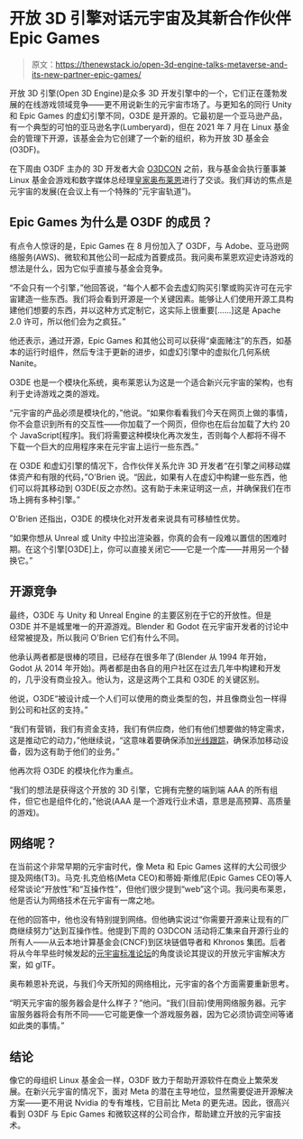 # 开放 3D 引擎对话元宇宙及其新合作伙伴 Epic Games

> 原文：<https://thenewstack.io/open-3d-engine-talks-metaverse-and-its-new-partner-epic-games/>

开放 3D 引擎(Open 3D Engine)是众多 3D 开发引擎中的一个，它们正在蓬勃发展的在线游戏领域竞争——更不用说新生的元宇宙市场了。与更知名的同行 Unity 和 Epic Games 的虚幻引擎不同，O3DE 是开源的。它最初是一个亚马逊产品，有一个典型的可怕的亚马逊名字(Lumberyard)，但在 2021 年 7 月在 Linux 基金会的管理下开源，该基金会为它创建了一个新的组织，称为开放 3D 基金会(O3DF)。

在下周由 O3DF 主办的 3D 开发者大会 [O3DCON](https://events.linuxfoundation.org/o3dcon/) 之前，我与基金会执行董事兼 Linux 基金会游戏和数字媒体总经理[皇家奥布莱恩](https://www.linkedin.com/in/obwando/)进行了交谈。我们拜访的焦点是元宇宙的发展(在会议上有一个特殊的“元宇宙轨道”)。

## Epic Games 为什么是 O3DF 的成员？

有点令人惊讶的是，Epic Games 在 8 月份加入了 O3DF，与 Adobe、亚马逊网络服务(AWS)、微软和其他公司一起成为首要成员。我问奥布莱恩欢迎史诗游戏的想法是什么，因为它似乎直接与基金会竞争。

“不会只有一个引擎，”他回答说，“每个人都不会去虚幻购买引擎或购买许可在元宇宙建造一些东西。我们将会看到开源是一个关键因素。能够让人们使用开源工具构建他们想要的东西，并以这种方式定制它，这实际上很重要[……]这是 Apache 2.0 许可，所以他们会为之疯狂。”

他还表示，通过开源，Epic Games 和其他公司可以获得“桌面赌注”的东西，如基本的运行时组件，然后专注于更新的进步，如虚幻引擎中的虚拟化几何系统 Nanite。

O3DE 也是一个模块化系统，奥布莱恩认为这是一个适合新兴元宇宙的架构，也有利于史诗游戏之类的游戏。

“元宇宙的产品必须是模块化的，”他说。“如果你看看我们今天在网页上做的事情，你不会意识到所有的交互性——你加载了一个网页，但你也在后台加载了大约 20 个 JavaScript[程序]。我们将需要这种模块化再次发生，否则每个人都将不得不下载一个巨大的应用程序来在元宇宙上运行一些东西。”

在 O3DE 和虚幻引擎的情况下，合作伙伴关系允许 3D 开发者“在引擎之间移动媒体资产和有限的代码，”O'Brien 说。“因此，如果有人在虚幻中构建一些东西，他们可以将其移动到 O3DE(反之亦然)。这有助于未来证明这一点，并确保我们在市场上拥有多种引擎。”

O'Brien 还指出，O3DE 的模块化对开发者来说具有可移植性优势。

“如果你想从 Unreal 或 Unity 中拉出渲染器，你真的会有一段难以置信的困难时期。在这个引擎[O3DE]上，你可以直接关闭它——它是一个库——并用另一个替换它。”

## 开源竞争

最终，O3DE 与 Unity 和 Unreal Engine 的主要区别在于它的开放性。但是 O3DE 并不是城里唯一的开源游戏。Blender 和 Godot 在元宇宙开发者的讨论中经常被提及，所以我问 O'Brien 它们有什么不同。

他承认两者都是很棒的项目，已经存在很多年了(Blender 从 1994 年开始，Godot 从 2014 年开始)。两者都是由各自的用户社区在过去几年中构建和开发的，几乎没有商业投入。他认为，这是这两个工具和 O3DE 的关键区别。

他说，O3DE“被设计成一个人们可以使用的商业类型的包，并且像商业包一样得到公司和社区的支持。”

“我们有营销，我们有资金支持，我们有供应商，他们有他们想要做的特定需求，这是推动它的动力，”他继续说，“这意味着要确保添加[光线跟踪](https://en.wikipedia.org/wiki/Ray_tracing_(graphics))，确保添加移动设备，因为这有助于他们的业务。”

他再次将 O3DE 的模块化作为重点。

“我们的想法是获得这个开放的 3D 引擎，它拥有完整的端到端 AAA 的所有组件，但它也是组件化的，”他说(AAA 是一个游戏行业术语，意思是高预算、高质量的游戏)。

## 网络呢？

在当前这个非常早期的元宇宙时代，像 Meta 和 Epic Games 这样的大公司很少提及网络(T3)。马克·扎克伯格(Meta CEO)和蒂姆·斯维尼(Epic Games CEO)等人经常谈论“开放性”和“互操作性”，但他们很少提到“web”这个词。我问奥布莱恩，他是否认为网络技术在元宇宙有一席之地。

在他的回答中，他也没有特别提到网络。但他确实说过“你需要开源来让现有的厂商继续努力”达到互操作性。他提到下周的 O3DCON 活动将汇集来自开源行业的所有人——从云本地计算基金会(CNCF)到区块链倡导者和 Khronos 集团。后者将从今年早些时候发起的[元宇宙标准论坛](https://thenewstack.io/metaverse-standards-forum/)的角度谈论其提议的开放元宇宙解决方案，如 glTF。

奥布赖恩补充说，与我们今天所知的网络相比，元宇宙的各个方面需要重新思考。

“明天元宇宙的服务器会是什么样子？”他问。“我们(目前)使用网络服务器。元宇宙服务器将会有所不同——它可能更像一个游戏服务器，因为它必须协调空间等诸如此类的事情。”

## 结论

像它的母组织 Linux 基金会一样，O3DF 致力于帮助开源软件在商业上繁荣发展。在新兴元宇宙的情况下，面对 Meta 的潜在主导地位，显然需要促进开源解决方案——更不用说 Nvidia 的专有堆栈，它目前比 Meta 的更先进。因此，很高兴看到 O3DF 与 Epic Games 和微软这样的公司合作，帮助建立开放的元宇宙技术。

<svg xmlns:xlink="http://www.w3.org/1999/xlink" viewBox="0 0 68 31" version="1.1"><title>Group</title> <desc>Created with Sketch.</desc></svg>
